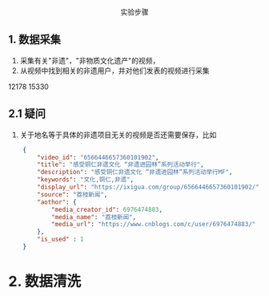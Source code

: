 <center>实验步骤</center>

## 1.  数据采集

1. 采集有关"非遗"，"非物质文化遗产"的视频，
2. 从视频中找到相关的非遗用户，并对他们发表的视频进行采集

12178
15330

## 2.1 疑问

1. 关于地名等于具体的非遗项目无关的视频是否还需要保存，比如

```json
    {
        "video_id": "6566446657360101902",
        "title": "感受铜仁非遗文化 “非遗进园林”系列活动举行",
        "description": "感受铜仁非遗文化 “非遗进园林”系列活动举行MF",
        "keywords": "文化,铜仁,非遗",
        "display_url": "https://ixigua.com/group/6566446657360101902/",
        "source": "荔枝新闻",
        "aothor": {
            "media_creator_id": 6976474883,
            "media_name": "荔枝新闻",
            "media_url": "https://www.cnblogs.com/c/user/6976474883/"
        },
        "is_used" : 1
    }
```



# 2. 数据清洗

